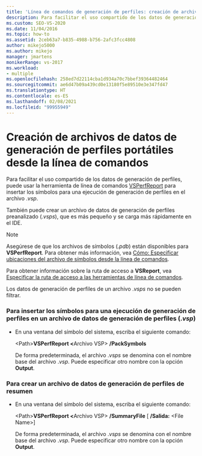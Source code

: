 ```yaml
---
title: 'Línea de comandos de generación de perfiles: creación de archivos de datos portátiles'
description: Para facilitar el uso compartido de los datos de generación de perfiles, use la herramienta de línea de comandos VSPerfReport.exe para insertar los símbolos para una ejecución de generación de perfiles en el archivo .vsp.
ms.custom: SEO-VS-2020
ms.date: 11/04/2016
ms.topic: how-to
ms.assetid: 2ceb63a7-b835-4988-b756-2afc3fcc4808
author: mikejo5000
ms.author: mikejo
manager: jmartens
monikerRange: vs-2017
ms.workload:
- multiple
ms.openlocfilehash: 258ed7d22114cba1d934a70c7bbef39364482464
ms.sourcegitcommit: ae6d47b09a439cd0e13180f5e89510e3e347fd47
ms.translationtype: HT
ms.contentlocale: es-ES
ms.lasthandoff: 02/08/2021
ms.locfileid: "99955949"
---
```

# <a name="create-portable-profiling-data-files-from-the-command-line"></a>Creación de archivos de datos de generación de perfiles portátiles desde la línea de comandos
Para facilitar el uso compartido de los datos de generación de perfiles, puede usar la herramienta de línea de comandos [VSPerfReport](../profiling/vsperfreport.md) para insertar los símbolos para una ejecución de generación de perfiles en el archivo .*vsp*.

 También puede crear un archivo de datos de generación de perfiles preanalizado (.*vsps*), que es más pequeño y se carga más rápidamente en el IDE.

> [!NOTE]
> Asegúrese de que los archivos de símbolos (.*pdb*) están disponibles para **VSPerfReport**. Para obtener más información, vea [Cómo: Especificar ubicaciones del archivo de símbolos desde la línea de comandos](../profiling/how-to-specify-symbol-file-locations-from-the-command-line.md).
>
> Para obtener información sobre la ruta de acceso a **VSReport**, vea [Especificar la ruta de acceso a las herramientas de línea de comandos](../profiling/specifying-the-path-to-profiling-tools-command-line-tools.md).
>
> Los datos de generación de perfiles de un archivo .*vsps* no se pueden filtrar.

### <a name="to-embed-the-symbols-for-a-profiling-run-into-a-profiling-data-vsp-file"></a>Para insertar los símbolos para una ejecución de generación de perfiles en un archivo de datos de generación de perfiles (.*vsp*)

- En una ventana del símbolo del sistema, escriba el siguiente comando:

   \<Path><strong>VSPerfReport \<</strong>Archivo VSP> **/PackSymbols**

   De forma predeterminada, el archivo .*vsps* se denomina con el nombre base del archivo .*vsp*. Puede especificar otro nombre con la opción **Output**.

### <a name="to-create-a-summary-profiling-data-file"></a>Para crear un archivo de datos de generación de perfiles de resumen

- En una ventana del símbolo del sistema, escriba el siguiente comando:

   \<Path><strong>VSPerfReport \<</strong>Archivo VSP> **/SummaryFile** [ **/Salida:** \<File Name>]

   De forma predeterminada, el archivo .*vsps* se denomina con el nombre base del archivo .*vsp*. Puede especificar otro nombre con la opción **Output**.
